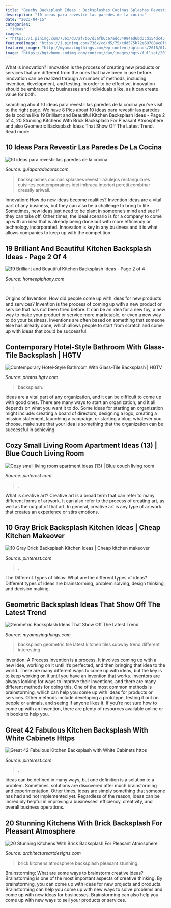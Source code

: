 ```yaml
---
title: "Beachy Backsplash Ideas : Backsplashes Cocinas Splashes Revestir Azulejos Rectangulares Cuisines Contemporaines Idei Imbraca Interiori Peretii Combinar Dresslly Ariwall"
description: "10 ideas para revestir las paredes de la cocina"
date: "2023-04-15"
categories:
- "ideas"
images:
- "https://i.pinimg.com/736x/d3/af/b6/d3afb6c67adc34984ed6bd3cd154dc43.jpg"
featuredImage: "https://i.pinimg.com/736x/cd/d5/75/cdd575b72e69780ac8f883cc01219c13.jpg"
featured_image: "http://myamazingthings.com/wp-content/uploads/2018/01/geometric-tile-backsplash2-.jpg"
image: "https://hgtvhome.sndimg.com/content/dam/images/hgtv/fullset/2014/10/20/0/Lauren-Levant-Bland_Modern-Boutique-Hotel-Style-Bath.jpg.rend.hgtvcom.616.924.suffix/1413834969804.jpeg"
---
```



What is innovation?
Innovation is the process of creating new products or services that are different from the ones that have been in use before. Innovation can be realized through a number of methods, including invention, development, and testing. In order to be effective, innovation should be embraced by businesses and individuals alike, as it can create value for both.

	

		
searching about 10 ideas para revestir las paredes de la cocina you've visit to the right page. We have 8 Pics about 10 ideas para revestir las paredes de la cocina like 19 Brilliant and Beautiful Kitchen Backsplash Ideas - Page 2 of 4, 20 Stunning Kitchens With Brick Backsplash For Pleasant Atmosphere and also Geometric Backsplash Ideas That Show Off The Latest Trend. Read more:
		
    
## 10 Ideas Para Revestir Las Paredes De La Cocina

<img loading=lazy src="https://www.guiaparadecorar.com/wp-content/uploads/2014/02/10-ideas-para-revestir-las-paredes-de-la-cocina-2.jpg" onerror="this.onerror=null;this.src='https://tse3.mm.bing.net/th?id=OIP.gJflIOjqptFrtD-rrqGI1AHaJ3&amp;pid=15.1';" alt="10 ideas para revestir las paredes de la cocina">

_Source: guiaparadecorar.com_

>backsplashes cocinas splashes revestir azulejos rectangulares cuisines contemporaines idei imbraca interiori peretii combinar dresslly ariwall. 

	

Innovation: How do new ideas become realities?
Invention ideas are a vital part of any business, but they can also be a challenge to bring to life. Sometimes, new ideas just need to be plant in someone’s mind and see if they can take off. Other times, the ideal scenario is for a company to come up with an idea that is already being done but with more efficiency or technology incorporated. Innovation is key in any business and it is what allows companies to keep up with the competition.

    
## 19 Brilliant And Beautiful Kitchen Backsplash Ideas - Page 2 Of 4

<img loading=lazy src="https://homeepiphany.com/wp-content/uploads/2016/08/19-Brilliants-and-Beautiful-Kitchen-Backsplash-Ideas-6.jpg" onerror="this.onerror=null;this.src='https://tse2.mm.bing.net/th?id=OIP.Lg2U9F6FfsqZcwvchw4AlQHaJ3&amp;pid=15.1';" alt="19 Brilliant and Beautiful Kitchen Backsplash Ideas - Page 2 of 4">

_Source: homeepiphany.com_

>. 

	

Origins of Invention: How did people come up with ideas for new products and services?
Invention is the process of coming up with a new product or service that has not been tried before. It can be an idea for a new toy, a new way to make your product or service more marketable, or even a new way to do your business. Inventions are often based on something that someone else has already done, which allows people to start from scratch and come up with ideas that could be successful.

    
## Contemporary Hotel-Style Bathroom With Glass-Tile Backsplash | HGTV

<img loading=lazy src="https://hgtvhome.sndimg.com/content/dam/images/hgtv/fullset/2014/10/20/0/Lauren-Levant-Bland_Modern-Boutique-Hotel-Style-Bath.jpg.rend.hgtvcom.616.924.suffix/1413834969804.jpeg" onerror="this.onerror=null;this.src='https://tse2.mm.bing.net/th?id=OIP.68GPQX_e59tNTZqquRa_NgHaLH&amp;pid=15.1';" alt="Contemporary Hotel-Style Bathroom With Glass-Tile Backsplash | HGTV">

_Source: photos.hgtv.com_

>backsplash. 

	

Ideas are a vital part of any organization, and it can be difficult to come up with good ones. There are many ways to start an organization, and it all depends on what you want it to do. Some ideas for starting an organization might include: creating a board of directors, designing a logo, creating a mission statement, launching a campaign, or starting a blog. whatever you choose, make sure that your idea is something that the organization can be successful in achieving.

    
## Cozy Small Living Room Apartment Ideas (13) | Blue Couch Living Room

<img loading=lazy src="https://i.pinimg.com/736x/cd/d5/75/cdd575b72e69780ac8f883cc01219c13.jpg" onerror="this.onerror=null;this.src='https://tse1.mm.bing.net/th?id=OIP.skhy6wVy1LQKmkgXx5oKKQHaLH&amp;pid=15.1';" alt="Cozy small living room apartment ideas (13) | Blue couch living room">

_Source: pinterest.com_

>. 

	

What is creative art?
Creative art is a broad term that can refer to many different forms of artwork. It can also refer to the process of creating art, as well as the output of that art. In general, creative art is any type of artwork that creates an experience or stirs emotions.

    
## 10 Gray Brick Backsplash Kitchen Ideas | Cheap Kitchen Makeover

<img loading=lazy src="https://i.pinimg.com/736x/08/d9/1f/08d91f73f6b79df41af566c0377b555f.jpg" onerror="this.onerror=null;this.src='https://tse1.mm.bing.net/th?id=OIP.b-0DzUsyt1s5xbO5jtL4gwHaLH&amp;pid=15.1';" alt="10 Gray Brick Backsplash Kitchen Ideas | Cheap kitchen makeover">

_Source: pinterest.com_

>. 

	

The Different Types of Ideas: What are the different types of ideas?
Different types of ideas are brainstorming, problem solving, design thinking, and decision making.

    
## Geometric Backsplash Ideas That Show Off The Latest Trend

<img loading=lazy src="http://myamazingthings.com/wp-content/uploads/2018/01/geometric-tile-backsplash2-.jpg" onerror="this.onerror=null;this.src='https://tse3.mm.bing.net/th?id=OIP.HE1JOW79LDKLBO7S_TiG0AHaLG&amp;pid=15.1';" alt="Geometric Backsplash Ideas That Show Off The Latest Trend">

_Source: myamazingthings.com_

>backsplash geometric tile latest kitchen tiles subway trend different interesting. 

	

Invention: A Process
Invention is a process. It involves coming up with a new idea, working on it until it’s perfected, and then bringing that idea to the world. There are many different ways to come up with ideas, but the key is to keep working on it until you have an invention that works. Inventors are always looking for ways to improve their inventions, and there are many different methods for doing this. One of the most common methods is brainstorming, which can help you come up with ideas for products or services. Other methods include developing a prototype, testing it out on people or animals, and seeing if anyone likes it. If you’re not sure how to come up with an invention, there are plenty of resources available online or in books to help you.

    
## Great 42 Fabulous Kitchen Backsplash With White Cabinets Https

<img loading=lazy src="https://i.pinimg.com/736x/d3/af/b6/d3afb6c67adc34984ed6bd3cd154dc43.jpg" onerror="this.onerror=null;this.src='https://tse2.mm.bing.net/th?id=OIP.coLsAc--pK4KujPynW-NKQHaJ4&amp;pid=15.1';" alt="Great 42 Fabulous Kitchen Backsplash with White Cabinets https">

_Source: pinterest.com_

>. 

	

Ideas can be defined in many ways, but one definition is a solution to a problem. Sometimes, solutions are discovered after much brainstorming and experimentation. Other times, ideas are simply something that someone has had and not implemented yet. Regardless of the reason, ideas can be incredibly helpful in improving a businesses' efficiency, creativity, and overall business operations.

    
## 20 Stunning Kitchens With Brick Backsplash For Pleasant Atmosphere

<img loading=lazy src="https://www.architectureartdesigns.com/wp-content/uploads/2016/05/4-34.jpg" onerror="this.onerror=null;this.src='https://tse2.mm.bing.net/th?id=OIP.Cd9pXWym26n_pKX4dcs0iAHaJ4&amp;pid=15.1';" alt="20 Stunning Kitchens With Brick Backsplash For Pleasant Atmosphere">

_Source: architectureartdesigns.com_

>brick kitchens atmosphere backsplash pleasant stunning. 

	

Brainstorming: What are some ways to brainstorm creative ideas?
Brainstorming is one of the most important aspects of creative thinking. By brainstorming, you can come up with ideas for new projects and products. Brainstorming can help you come up with new ways to solve problems and come up with new ideas for businesses. Brainstorming can also help you come up with new ways to sell your products or services.

